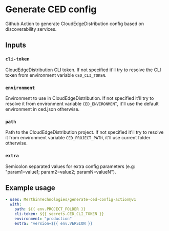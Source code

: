 # Generate CED config

Github Action to generate CloudEdgeDistribution config based on discoverability services.

## Inputs

### `cli-token`

CloudEdgeDistribution CLI token. If not specified it'll try to resolve the CLI token from environment variable `CED_CLI_TOKEN`.

### `environment`

Environment to use in CloudEdgeDistribution. If not specified it'll try to resolve it from environment variable `CED_ENVIRONMENT`, it'll use the default environment in ced.json otherwise.

### `path`

Path to the CloudEdgeDistribution project. If not specified it'll try to resolve it from environment variable `CED_PROJECT_PATH`, it'll use current folder otherwise.

### `extra`

Semicolon separated values for extra config parameters (e.g: "param1=value1; param2=value2; paramN=valueN").

## Example usage

```yaml
- uses: MerthinTechnologies/generate-ced-config-action@v1
  with:
    path: ${{ env.PROJECT_FOLDER }}
    cli-token: ${{ secrets.CED_CLI_TOKEN }}
    environment: "production"
    extra: "version=${{ env.VERSION }}
```
